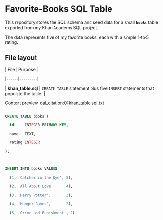 # Favorite‑Books SQL Table



This repository stores the SQL schema and seed data for a small **`books`** table exported from my Khan Academy SQL project.  

The data represents five of my favorite books, each with a simple 1‑to‑5 rating.



## File layout



| File | Purpose |

|------|---------|

| **khan_table.sql** | `CREATE TABLE` statement plus five `INSERT` statements that populate the table. |



Content preview  [oai_citation:0‡khan_table.sql.txt](file-service://file-1jdJ1ZwE8uyvox3KQeTJLB)



```sql

CREATE TABLE books (

  id     INTEGER PRIMARY KEY,

  name   TEXT,

  rating INTEGER

);



INSERT INTO books VALUES

  (1, 'Catcher in the Rye', 5),

  (2, 'All About Love',     4),

  (3, 'Harry Potter',       3),

  (4, 'Hunger Games',       2),

  (5, 'Crime and Punishment', 1)

